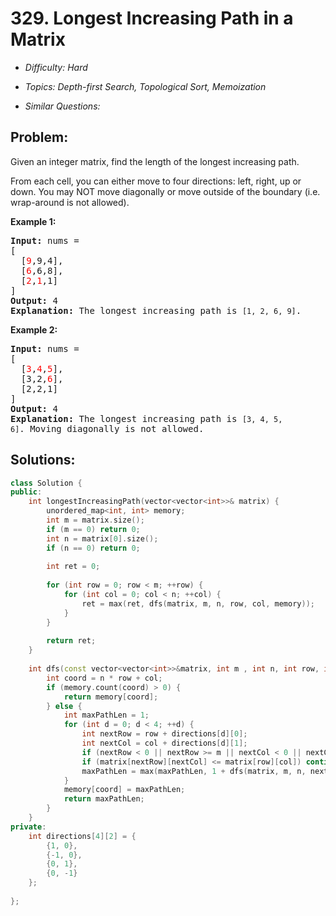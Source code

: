 # 329. Longest Increasing Path in a Matrix

* *Difficulty: Hard*

* *Topics: Depth-first Search, Topological Sort, Memoization*

* *Similar Questions:*

## Problem:

<p>Given an integer matrix, find the length of the longest increasing path.</p>

<p>From each cell, you can either move to four directions: left, right, up or down. You may NOT move diagonally or move outside of the boundary (i.e. wrap-around is not allowed).</p>

<p><b>Example 1:</b></p>

<pre>
<strong>Input: </strong>nums = 
[
  [<font color="red">9</font>,9,4],
  [<font color="red">6</font>,6,8],
  [<font color="red">2</font>,<font color="red">1</font>,1]
] 
<strong>Output:</strong> 4 
<strong>Explanation:</strong> The longest increasing path is <code>[1, 2, 6, 9]</code>.
</pre>

<p><b>Example 2:</b></p>

<pre>
<strong>Input:</strong> nums = 
[
  [<font color="red">3</font>,<font color="red">4</font>,<font color="red">5</font>],
  [3,2,<font color="red">6</font>],
  [2,2,1]
] 
<strong>Output: </strong>4 
<strong>Explanation: </strong>The longest increasing path is <code>[3, 4, 5, 6]</code>. Moving diagonally is not allowed.
</pre>

## Solutions:

```c++
class Solution {
public:
    int longestIncreasingPath(vector<vector<int>>& matrix) {
        unordered_map<int, int> memory;
        int m = matrix.size();
        if (m == 0) return 0;
        int n = matrix[0].size();
        if (n == 0) return 0;
        
        int ret = 0;
        
        for (int row = 0; row < m; ++row) {
            for (int col = 0; col < n; ++col) {
                ret = max(ret, dfs(matrix, m, n, row, col, memory));
            }
        }
        
        return ret;
    }
    
    int dfs(const vector<vector<int>>&matrix, int m , int n, int row, int col, unordered_map<int, int>& memory) {
        int coord = n * row + col;
        if (memory.count(coord) > 0) {
            return memory[coord];
        } else {
            int maxPathLen = 1;
            for (int d = 0; d < 4; ++d) {
                int nextRow = row + directions[d][0];
                int nextCol = col + directions[d][1];
                if (nextRow < 0 || nextRow >= m || nextCol < 0 || nextCol >= n)  continue;
                if (matrix[nextRow][nextCol] <= matrix[row][col]) continue;
                maxPathLen = max(maxPathLen, 1 + dfs(matrix, m, n, nextRow, nextCol, memory));
            }
            memory[coord] = maxPathLen;
            return maxPathLen;
        }
    }
private:
    int directions[4][2] = {
        {1, 0},
        {-1, 0},
        {0, 1},
        {0, -1}
    };
    
};
```
